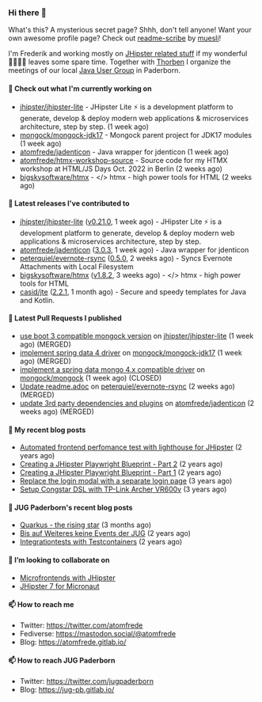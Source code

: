 ### Hi there 👋

What's this? A mysterious secret page? Shhh, don't tell anyone!
Want your own awesome profile page? Check out [readme-scribe](https://github.com/muesli/readme-scribe) by [muesli](https://github.com/muesli)!

I'm Frederik and working mostly on [JHipster related stuff](https://github.com/jhipster/) if my wonderful 👨‍👩‍👧‍👦 leaves some spare time.
Together with [Thorben](https://github.com/thjanssen) I organize the meetings of our local [Java User Group](https://github.com/jugpaderborn) in Paderborn.

#### 👷 Check out what I'm currently working on

- [jhipster/jhipster-lite](https://github.com/jhipster/jhipster-lite) - JHipster Lite ⚡ is a development platform to generate, develop &amp; deploy modern web applications &amp; microservices architecture, step by step. (1 week ago)
- [mongock/mongock-jdk17](https://github.com/mongock/mongock-jdk17) - Mongock parent project for JDK17 modules (1 week ago)
- [atomfrede/jadenticon](https://github.com/atomfrede/jadenticon) - Java wrapper for jdenticon (1 week ago)
- [atomfrede/htmx-workshop-source](https://github.com/atomfrede/htmx-workshop-source) - Source code for my HTMX workshop at HTML/JS Days Oct. 2022 in Berlin (2 weeks ago)
- [bigskysoftware/htmx](https://github.com/bigskysoftware/htmx) - &lt;/&gt; htmx - high power tools for HTML (2 weeks ago)

#### 🔭 Latest releases I've contributed to

- [jhipster/jhipster-lite](https://github.com/jhipster/jhipster-lite) ([v0.21.0](https://github.com/jhipster/jhipster-lite/releases/tag/v0.21.0), 1 week ago) - JHipster Lite ⚡ is a development platform to generate, develop &amp; deploy modern web applications &amp; microservices architecture, step by step.
- [atomfrede/jadenticon](https://github.com/atomfrede/jadenticon) ([3.0.3](https://github.com/atomfrede/jadenticon/releases/tag/3.0.3), 1 week ago) - Java wrapper for jdenticon
- [peterquiel/evernote-rsync](https://github.com/peterquiel/evernote-rsync) ([0.5.0](https://github.com/peterquiel/evernote-rsync/releases/tag/0.5.0), 2 weeks ago) - Syncs Evernote Attachments with Local Filesystem
- [bigskysoftware/htmx](https://github.com/bigskysoftware/htmx) ([v1.8.2](https://github.com/bigskysoftware/htmx/releases/tag/v1.8.2), 3 weeks ago) - &lt;/&gt; htmx - high power tools for HTML
- [casid/jte](https://github.com/casid/jte) ([2.2.1](https://github.com/casid/jte/releases/tag/2.2.1), 1 month ago) - Secure and speedy templates for Java and Kotlin.

#### 🔨 Latest Pull Requests I published

- [use boot 3 compatible mongock version](https://github.com/jhipster/jhipster-lite/pull/4124) on [jhipster/jhipster-lite](https://github.com/jhipster/jhipster-lite) (1 week ago) (MERGED)
- [implement spring data 4 driver](https://github.com/mongock/mongock-jdk17/pull/1) on [mongock/mongock-jdk17](https://github.com/mongock/mongock-jdk17) (1 week ago) (MERGED)
- [implement a spring data mongo 4.x compatible driver](https://github.com/mongock/mongock/pull/584) on [mongock/mongock](https://github.com/mongock/mongock) (1 week ago) (CLOSED)
- [Update readme.adoc](https://github.com/peterquiel/evernote-rsync/pull/1) on [peterquiel/evernote-rsync](https://github.com/peterquiel/evernote-rsync) (2 weeks ago) (MERGED)
- [update 3rd party dependencies and plugins](https://github.com/atomfrede/jadenticon/pull/25) on [atomfrede/jadenticon](https://github.com/atomfrede/jadenticon) (2 weeks ago) (MERGED)

#### 📜 My recent blog posts

- [Automated frontend perfomance test with lighthouse for JHipster](https://atomfrede.gitlab.io/2021/04/automated-frontend-perfomance-test-with-lighthouse-for-jhipster/) (2 years ago)
- [Creating a JHipster Playwright Blueprint - Part 2](https://atomfrede.gitlab.io/2021/03/creating-a-jhipster-playwright-blueprint-part-2/) (2 years ago)
- [Creating a JHipster Playwright Blueprint - Part 1](https://atomfrede.gitlab.io/2021/03/creating-a-jhipster-playwright-blueprint-part-1/) (2 years ago)
- [Replace the login modal with a separate login page](https://atomfrede.gitlab.io/2019/11/replace-the-login-modal-with-a-separate-login-page/) (3 years ago)
- [Setup Congstar DSL with TP-Link Archer VR600v](https://atomfrede.gitlab.io/2019/08/setup-congstar-dsl-with-tp-link-archer-vr600v/) (3 years ago)

#### 📜 JUG Paderborn's recent blog posts

- [Quarkus - the rising star](https://jug-pb.gitlab.io/blog/2022/quarkus-rising-star.html) (3 months ago)
- [Bis auf Weiteres keine Events der JUG](https://jug-pb.gitlab.io/blog/2020/covid-19.html) (2 years ago)
- [Integrationtests with Testcontainers](https://jug-pb.gitlab.io/blog/2020/integrationtests-with-testcontainers.html) (2 years ago)

#### 👯 I’m looking to collaborate on

- [Microfrontends with JHipster](https://github.com/jhipster/generator-jhipster/issues/10189)
- [JHipster 7 for Micronaut](https://github.com/jhipster/generator-jhipster-micronaut/issues/250)

#### 📫 How to reach me

- Twitter: https://twitter.com/atomfrede
- Fediverse: https://mastodon.social/@atomfrede
- Blog: https://atomfrede.gitlab.io/

#### 📫 How to reach JUG Paderborn

- Twitter: https://twitter.com/jugpaderborn
- Blog: https://jug-pb.gitlab.io/
